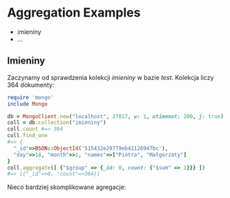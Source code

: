 # Aggregation Examples

* imieniny
* ...

## Imieniny

Zaczynamy od sprawdzenia kolekcji *imieniny* w bazie *test*.
Kolekcja liczy 364 dokumenty:

```ruby
require 'mongo'
include Mongo

db = MongoClient.new("localhost", 27017, w: 1, wtimeout: 200, j: true).db("test")
coll = db.collection("imieniny")
coll.count #=> 364
coll.find_one
#=> {
  "_id"=>BSON::ObjectId('515432e29779eb41126947bc'),
  "day"=>18, "month"=>1, "names"=>["Piotra", "Małgorzaty"]
}
coll.aggregate([ {"$group" => {_id: 0, count: {"$sum" => 1}}} ])
#=> [{"_id"=>0, "count"=>364}]
```

Nieco bardziej skomplikowane agregacje:

```ruby

```
